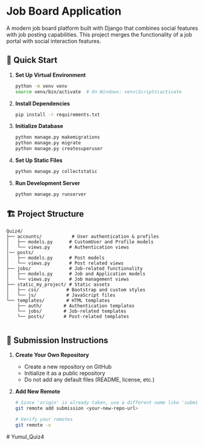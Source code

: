 # Job Board Application

A modern job board platform built with Django that combines social features with job posting capabilities. This project merges the functionality of a job portal with social interaction features.

## 🚀 Quick Start

1. **Set Up Virtual Environment**
   ```bash
   python -m venv venv
   source venv/bin/activate  # On Windows: venv\Scripts\activate
   ```

2. **Install Dependencies**
   ```bash
   pip install -r requirements.txt
   ```

3. **Initialize Database**
   ```bash
   python manage.py makemigrations
   python manage.py migrate
   python manage.py createsuperuser
   ```

4. **Set Up Static Files**
   ```bash
   python manage.py collectstatic
   ```

5. **Run Development Server**
   ```bash
   python manage.py runserver
   ```

## 🏗️ Project Structure

```
Quiz4/
├── accounts/           # User authentication & profiles
│   ├── models.py      # CustomUser and Profile models
│   └── views.py       # Authentication views
│── posts/
│   ├── models.py      # Post models
│   └── views.py       # Post related views
├── jobs/              # Job-related functionality
│   ├── models.py      # Job and Application models
│   └── views.py       # Job management views
├── static_my_project/ # Static assets
│   ├── css/          # Bootstrap and custom styles
│   └── js/           # JavaScript files
└── templates/        # HTML templates
    ├── auth/        # Authentication templates
    └── jobs/        # Job-related templates
    └── posts/       # Post-related templates
    
```

## 📝 Submission Instructions

1. **Create Your Own Repository**
   - Create a new repository on GitHub
   - Initialize it as a public repository
   - Do not add any default files (README, license, etc.)

2. **Add New Remote**
   ```bash
   # Since 'origin' is already taken, use a different name like 'submission'
   git remote add submission <your-new-repo-url>
   
   # Verify your remotes
   git remote -v
   ```

#   Y u m u l _ Q u i z 4  
 
